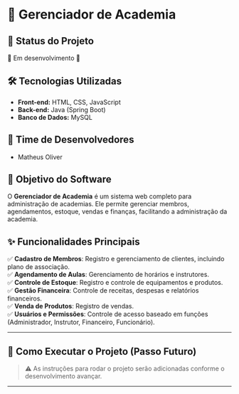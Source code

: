 # 🎯 Gerenciador de Academia

## 📌 Status do Projeto
🚧 Em desenvolvimento 🚧

## 🛠 Tecnologias Utilizadas
- **Front-end:** HTML, CSS, JavaScript  
- **Back-end:** Java (Spring Boot)  
- **Banco de Dados:** MySQL  

## 👥 Time de Desenvolvedores
- Matheus Oliver

## 🎯 Objetivo do Software
O **Gerenciador de Academia** é um sistema web completo para administração de academias. Ele permite gerenciar membros, agendamentos, estoque, vendas e finanças, facilitando a administração da academia.

## ✨ Funcionalidades Principais
✅ **Cadastro de Membros**: Registro e gerenciamento de clientes, incluindo plano de associação.  
✅ **Agendamento de Aulas**: Gerenciamento de horários e instrutores.  
✅ **Controle de Estoque**: Registro e controle de equipamentos e produtos.  
✅ **Gestão Financeira**: Controle de receitas, despesas e relatórios financeiros.  
✅ **Venda de Produtos**: Registro de vendas.  
✅ **Usuários e Permissões**: Controle de acesso baseado em funções (Administrador, Instrutor, Financeiro, Funcionário).  

---

## 🚀 Como Executar o Projeto (Passo Futuro)
> ⚠️ As instruções para rodar o projeto serão adicionadas conforme o desenvolvimento avançar.

---
